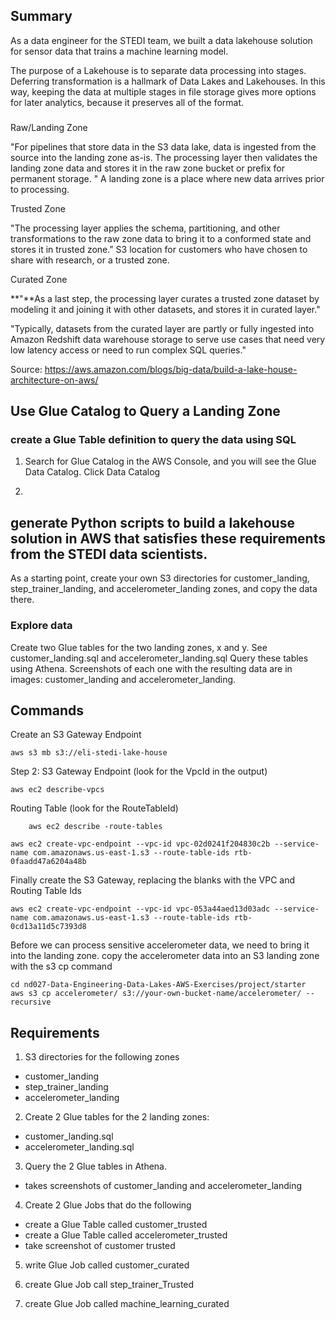 
## Summary

As a data engineer for the STEDI team, we built a data lakehouse solution for sensor data that trains a machine learning model.

The purpose of a Lakehouse is to separate data processing into stages. Deferring transformation is a hallmark of Data Lakes and Lakehouses. In this way, keeping the data at multiple stages in file storage gives more options for later analytics, because it preserves all of the format. 

### 

Raw/Landing Zone

"For pipelines that store data in the S3 data lake, data is ingested from the source into the landing zone as-is. The processing layer then validates the landing zone data and stores it in the raw zone bucket or prefix for permanent storage. "
A landing zone is a place where new data arrives prior to processing.

Trusted Zone

"The processing layer applies the schema, partitioning, and other transformations to the raw zone data to bring it to a conformed state and stores it in trusted zone."
S3 location for customers who have chosen to share with research, or a trusted zone.

Curated Zone

**"**As a last step, the processing layer curates a trusted zone dataset by modeling it and joining it with other datasets, and stores it in curated layer."

"Typically, datasets from the curated layer are partly or fully ingested into Amazon Redshift data warehouse storage to serve use cases that need very low latency access or need to run complex SQL queries."

Source: https://aws.amazon.com/blogs/big-data/build-a-lake-house-architecture-on-aws/

## Use Glue Catalog to Query a Landing Zone

### create a Glue Table definition to query the data using SQL

1. Search for Glue Catalog in the AWS Console, and you will see the Glue Data Catalog. Click Data Catalog

2. 

##  generate Python scripts to build a lakehouse solution in AWS that satisfies these requirements from the STEDI data scientists.

As a starting point, create your own S3 directories for customer_landing, step_trainer_landing, and accelerometer_landing zones, and copy the data there.

### Explore data
Create two Glue tables for the two landing zones, x and y. See customer_landing.sql and accelerometer_landing.sql
Query these tables using Athena. Screenshots of each one with the resulting data are in images: customer_landing and accelerometer_landing.

## Commands


Create an S3 Gateway Endpoint
```
aws s3 mb s3://eli-stedi-lake-house
```


Step 2: S3 Gateway Endpoint (look for the VpcId in the output)
```
aws ec2 describe-vpcs
```


Routing Table (look for the RouteTableId)

```
    aws ec2 describe -route-tables
```


```
aws ec2 create-vpc-endpoint --vpc-id vpc-02d0241f204830c2b --service-name com.amazonaws.us-east-1.s3 --route-table-ids rtb-0faadd47a6204a48b
```

Finally create the S3 Gateway, replacing the blanks with the VPC and Routing Table Ids
```
aws ec2 create-vpc-endpoint --vpc-id vpc-053a44aed13d03adc --service-name com.amazonaws.us-east-1.s3 --route-table-ids rtb-0cd13a11d5c7393d8
```


Before we can process sensitive accelerometer data, we need to bring it into the landing zone.
copy the accelerometer data into an S3 landing zone with the s3 cp command
```
cd nd027-Data-Engineering-Data-Lakes-AWS-Exercises/project/starter
aws s3 cp accelerometer/ s3://your-own-bucket-name/accelerometer/ --recursive
```

## Requirements

1. S3 directories for the following zones
- customer_landing
- step_trainer_landing
- accelerometer_landing 

2. Create 2 Glue tables for the 2 landing zones:
- customer_landing.sql
- accelerometer_landing.sql

3. Query the 2 Glue tables in Athena.
- takes screenshots of customer_landing and accelerometer_landing

4. Create 2 Glue Jobs that do the following

- create a Glue Table called customer_trusted
- create a Glue Table called accelerometer_trusted
- take screenshot of customer trusted

5. write Glue Job called customer_curated

6. create Glue Job call step_trainer_Trusted

7. create Glue Job called machine_learning_curated


